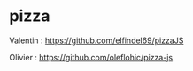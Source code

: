 # pizza

Valentin : https://github.com/elfindel69/pizzaJS

Olivier : https://github.com/oleflohic/pizza-js
